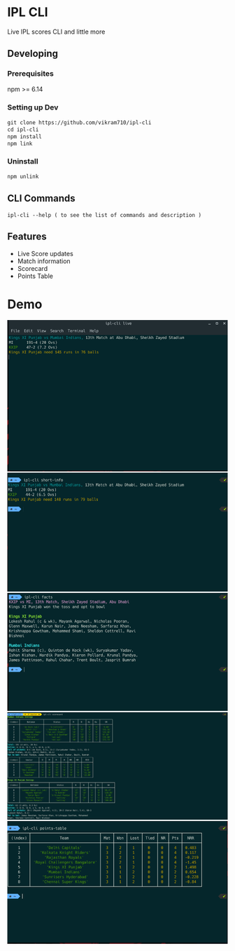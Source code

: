 # IPL CLI

Live IPL scores CLI and little more

## Developing

### Prerequisites

npm >= 6.14

### Setting up Dev

```
git clone https://github.com/vikram710/ipl-cli
cd ipl-cli
npm install
npm link
```

### Uninstall 

```
npm unlink
```

## CLI Commands
```
ipl-cli --help ( to see the list of commands and description )
```
## Features
- Live Score updates 
- Match information
- Scorecard
- Points Table

# Demo
<img src="./screenshots/live.png" alt="live">
<img src="./screenshots/short-info.png" alt="info">
<img src="./screenshots/fact.png" alt="facts">
<img src="./screenshots/scorecard.png" alt="scorecard">
<img src="./screenshots/points-table.png" alt="points_table">